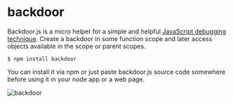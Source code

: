 backdoor
========

Backdoor.js is a micro helper for a simple and helpful [JavaScript debugging technique](http://dm.gl/2014/11/14/JavaScript-backdoor-debugging/). Create a backdoor in some function scope and later access objects available in the scope or parent scopes.

```
$ npm install backdoor
```
You can install it via npm or just paste backdoor.js source code somewhere before using it in your node app or a web page.

![backdoor](https://cloud.githubusercontent.com/assets/979966/5041806/aca662ce-6c15-11e4-90d8-016b26a3ce6c.png)
